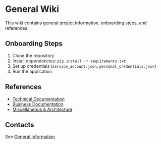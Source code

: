 # General Wiki

This wiki contains general project information, onboarding steps, and references.

## Onboarding Steps
1. Clone the repository
2. Install dependencies: `pip install -r requirements.txt`
3. Set up credentials (`service_account.json`, `personal_credentials.json`)
4. Run the application

## References
- [Technical Documentation](../technical.md)
- [Business Documentation](../business.md)
- [Miscellaneous & Architecture](../misc_architecture.md)

## Contacts
See [General Information](../general.md#project-contacts)
